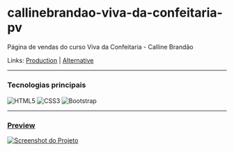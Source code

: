 # callinebrandao-viva-da-confeitaria-pv
Página de vendas do curso Viva da Confeitaria - Calline Brandão

Links: <a href="https://callinebrandao.com.br/viva-da-confeitaria/" target="_Blank">Production</a> | <a href="https://guyddogl.github.io/callinebrandao-viva-da-confeitaria-pv/" target="_Blank">Alternative</a>
<hr/>

### Tecnologias principais
<div style="display: inline_block">
  <img align="center" alt="HTML5" src="https://img.shields.io/badge/HTML5-E34F26?style=for-the-badge&logo=html5&logoColor=white" />
  <img align="center" alt="CSS3" src="https://img.shields.io/badge/CSS3-1572B6?style=for-the-badge&logo=css3&logoColor=white" />
  <img align="center" alt="Bootstrap" src="https://img.shields.io/badge/Bootstrap-563D7C?style=for-the-badge&logo=bootstrap&logoColor=white" />
</div>
<hr/>

### <a href="https://guyddogl.github.io/callinebrandao-viva-da-confeitaria-pv/" target="_Blank">Preview</a>
<a href="https://guyddogl.github.io/callinebrandao-viva-da-confeitaria-pv/" target="_Blank"><img src="https://guyddogl.github.io/callinebrandao-viva-da-confeitaria-pv/assets/img/screencapture-callinebrandao-viva-da-confeitaria-pv.webp" alt="Screenshot do Projeto" /></a>
